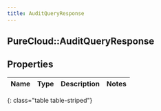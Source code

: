 ```yaml
---
title: AuditQueryResponse
---
```

## PureCloud::AuditQueryResponse

## Properties

|Name | Type | Description | Notes|
|------------ | ------------- | ------------- | -------------|
{: class="table table-striped"}


